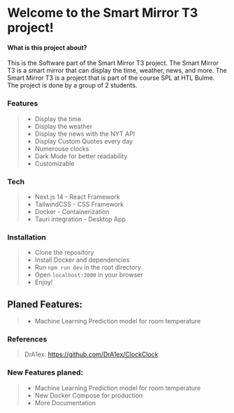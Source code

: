 

# Welcome to the Smart Mirror T3 project!
 
#### What is this project about?

This is the Software part of the Smart Mirror T3 project. The Smart Mirror T3 is a smart mirror that can display the time, weather, news, and more. The Smart Mirror T3 is a project that is part of the course SPL at HTL Bulme. The project is done by a group of 2 students.
  
           

### Features 
> - Display the time
> - Display the weather
> - Display the news with the NYT API
> - Display Custom Quotes every day
> - Numerouse clocks 
> - Dark Mode for better readability
> - Customizable


### Tech
> - Next.js 14 - React Framework
> - TailwindCSS - CSS Framework
> - Docker - Containerization
> - Tauri integration - Desktop App

### Installation
> - Clone the repository
> - Install Docker and dependencies 
> - Run `npm run dev` in the root directory
> - Open `localhost:3000` in your browser
> - Enjoy!


## Planed Features: 
> - Machine Learning Prediction model for room temperature

### References 
> DrA1ex: https://github.com/DrA1ex/ClockClock



### New Features planed:
> - Machine Learning Prediction model for room temperature
> - New Docker Compose for production
> - More Documentation

